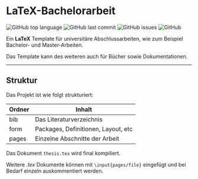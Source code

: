 # LaTeX-Bachelorarbeit

![GitHub top language](https://img.shields.io/github/languages/top/jfklorenz/latex-bachelorarbeit) ![GitHub last commit](https://img.shields.io/github/last-commit/jfklorenz/latex-bachelorarbeit) ![GitHub issues](https://img.shields.io/github/issues-raw/jfklorenz/latex-bachelorarbeit) ![GitHub](https://img.shields.io/github/license/jfklorenz/latex-bachelorarbeit)

Ein **LaTeX** Template für universitäre Abschlussarbeiten, wie zum Beispiel Bachelor- und Master-Arbeiten.

Das Template kann des weiteren auch für Bücher sowie Dokumentationen.

---

## Struktur
Das Projekt ist wie folgt strukturiert:

Ordner | Inhalt
------ | ------
bib | Das Literaturverzeichnis
form | Packages, Definitionen, Layout, etc
pages | Einzelne Abschnitte der Arbeit

Das Dokument `thesis.tex` wird final kompiliert.

Weitere *.tex* Dokumente können mit `\input{pages/file}` eingefügt und bei Bedarf einzeln auskommentiert werden.